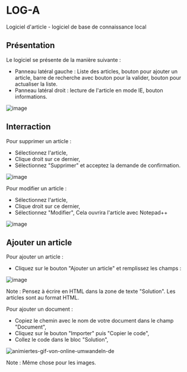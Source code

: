 # LOG-A
Logiciel d'article - logiciel de base de connaissance local
## Présentation
Le logiciel se présente de la manière suivante :
- Panneau latéral gauche : Liste des articles, bouton pour ajouter un article, barre de recherche avec bouton pour la valider, bouton pour actualiser la liste.
- Panneau latéral droit : lecture de l'article en mode IE, bouton informations.

![image](https://github.com/BenjaminLeq/LOG-A/assets/85110287/1e4a3eef-a0e8-40c5-87de-958b3b298174)

## Interraction
Pour supprimer un article :
- Sélectionnez l'article,
- Clique droit sur ce dernier,
- Sélectionnez "Supprimer" et acceptez la demande de confirmation.

![image](https://github.com/BenjaminLeq/LOG-A/assets/85110287/b88bec88-1d7a-4f50-a3f9-fe13eee76c89)

Pour modifier un article :
- Sélectionnez l'article,
- Clique droit sur ce dernier,
- Sélectionnez "Modifier",
Cela ouvrira l'article avec Notepad++

![image](https://github.com/BenjaminLeq/LOG-A/assets/85110287/492a8409-f89c-4b01-9390-0850b8475aae)

## Ajouter un article
Pour ajouter un article :
- Cliquez sur le bouton "Ajouter un article" et remplissez les champs :

![image](https://github.com/BenjaminLeq/LOG-A/assets/85110287/9b925427-22a8-44b6-93d0-38c3ee2707fe)

Note : Pensez à écrire en HTML dans la zone de texte "Solution". Les articles sont au format HTML.

Pour ajouter un document :
- Copiez le chemin avec le nom de votre document dans le champ "Document",
- Cliquez sur le bouton "Importer" puis "Copier le code",
- Collez le code dans le bloc "Solution",

![animiertes-gif-von-online-umwandeln-de](https://github.com/BenjaminLeq/LOG-A/assets/85110287/7ef7e77d-f021-40fd-92ce-f1b833af83d3)

Note : Même chose pour les images.




